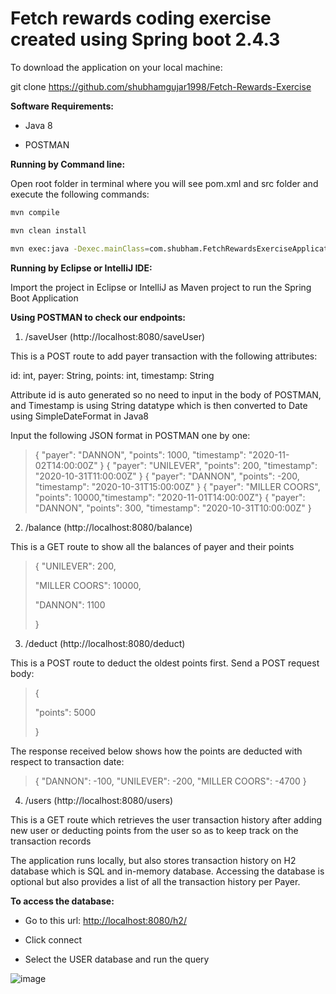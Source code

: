 # Fetch rewards coding exercise created using Spring boot 2.4.3

To download the application on your local machine:

git clone https://github.com/shubhamgujar1998/Fetch-Rewards-Exercise

**Software Requirements:**

-   Java 8

-   POSTMAN

**Running by Command line:**

Open root folder in terminal where you will see pom.xml and src folder
and execute the following commands:
```sh
mvn compile

mvn clean install

mvn exec:java -Dexec.mainClass=com.shubham.FetchRewardsExerciseApplication
```
**Running by Eclipse or IntelliJ IDE:**

Import the project in Eclipse or IntelliJ as Maven project to run the
Spring Boot Application

**Using POSTMAN to check our endpoints:**

1.  /saveUser (http://localhost:8080/saveUser)

This is a POST route to add payer transaction with the following
attributes:

id: int, payer: String, points: int, timestamp: String

Attribute id is auto generated so no need to input in the body of
POSTMAN, and Timestamp is using String datatype which is then
converted to Date using SimpleDateFormat in Java8

Input the following JSON format in POSTMAN one by one:

> { \"payer\": \"DANNON\", \"points\": 1000, \"timestamp\":
> \"2020-11-02T14:00:00Z\" }
> { \"payer\": \"UNILEVER\", \"points\": 200, \"timestamp\":
> \"2020-10-31T11:00:00Z\" }
> { \"payer\": \"DANNON\", \"points\": -200, \"timestamp\":
> \"2020-10-31T15:00:00Z\" }
> { \"payer\": \"MILLER COORS\", \"points\": 10000,\"timestamp\":
> \"2020-11-01T14:00:00Z\"}
> { \"payer\": \"DANNON\", \"points\": 300, \"timestamp\":
> \"2020-10-31T10:00:00Z\" }

2.  /balance (http://localhost:8080/balance)

This is a GET route to show all the balances of payer and their points

> {
> \"UNILEVER\": 200,
>
> \"MILLER COORS\": 10000,
>
> \"DANNON\": 1100
>
> }

3.  /deduct (http://localhost:8080/deduct)

This is a POST route to deduct the oldest points first. Send a POST
request body:

> {
> 
> \"points\": 5000
> 
> }

The response received below shows how the points are deducted with
respect to transaction date:

> {
> \"DANNON\": -100,
> \"UNILEVER\": -200,
> \"MILLER COORS\": -4700
> }

4.  /users (http://localhost:8080/users)

This is a GET route which retrieves the user transaction history after
adding new user or deducting points from the user so as to keep track on
the transaction records

The application runs locally, but also stores transaction history on H2
database which is SQL and in-memory database. Accessing the database is
optional but also provides a list of all the transaction history per
Payer.

**To access the database:**

-   Go to this url: <http://localhost:8080/h2/>

-   Click connect

-   Select the USER database and run the query

![image](https://user-images.githubusercontent.com/43499410/109846125-7ee39900-7c13-11eb-962e-ed46bda43c6f.png)

